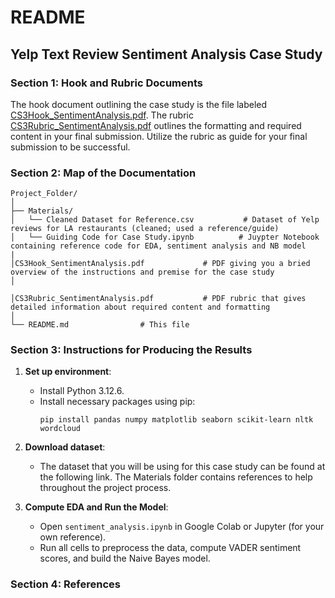 # README

## Yelp Text Review Sentiment Analysis Case Study



### Section 1: Hook and Rubric Documents
The hook document outlining the case study is the file labeled [CS3Hook_SentimentAnalysis.pdf](/CS3Hook_SentimentAnalysis.pdf). 
The rubric [CS3Rubric_SentimentAnalysis.pdf](/CS3Rubric_SentimentAnalysis.pdf) outlines the formatting and required content in your final submission. Utilize the rubric as guide for your final submission to be successful.

### Section 2: Map of the Documentation
```
Project_Folder/
│
├── Materials/
│   └── Cleaned Dataset for Reference.csv           # Dataset of Yelp reviews for LA restaurants (cleaned; used a reference/guide)
│   └── Guiding Code for Case Study.ipynb          # Juypter Notebook containing reference code for EDA, sentiment analysis and NB model
|
│CS3Hook_SentimentAnalysis.pdf             # PDF giving you a bried overview of the instructions and premise for the case study
│

│CS3Rubric_SentimentAnalysis.pdf           # PDF rubric that gives detailed information about required content and formatting
│
└── README.md                # This file
```

### Section 3: Instructions for Producing the Results
1. **Set up environment**:
   - Install Python 3.12.6.
   - Install necessary packages using pip:
     ```
     pip install pandas numpy matplotlib seaborn scikit-learn nltk wordcloud
     ```
   
2. **Download dataset**:
   - The dataset that you will be using for this case study can be found at the following link. The Materials folder contains references to help throughout the project process.

3. **Compute EDA and Run the Model**:
   - Open `sentiment_analysis.ipynb` in Google Colab or Jupyter (for your own reference). 
   - Run all cells to preprocess the data, compute VADER sentiment scores, and build the Naive Bayes model.
   
### Section 4: References
